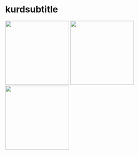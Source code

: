 # kurdsubtitle

<img src="https://user-images.githubusercontent.com/35005761/188320281-5c982de1-b923-48b0-9443-c5cbb52125cf.jpg" width="200px">
<img src="https://user-images.githubusercontent.com/35005761/188320285-17884870-019a-4a54-9de4-39538a9495fd.jpg" width="200px">
<img src="https://user-images.githubusercontent.com/35005761/188320286-f77f129b-cac7-4a00-b8d6-a07a5dc00eff.jpg" width="200px">
